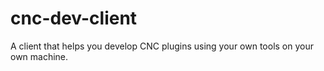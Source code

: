 # cnc-dev-client
A client that helps you develop CNC plugins using your own tools on your own machine.

